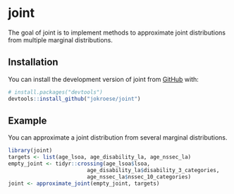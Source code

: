 
# joint

<!-- badges: start -->
<!-- badges: end -->

The goal of joint is to implement methods to approximate joint distributions from multiple marginal distributions.

## Installation

You can install the development version of joint from [GitHub](https://github.com/) with:

``` r
# install.packages("devtools")
devtools::install_github("jokroese/joint")
```

## Example

You can approximate a joint distribution from several marginal distributions.

``` r
library(joint)
targets <- list(age_lsoa, age_disability_la, age_nssec_la)
empty_joint <- tidyr::crossing(age_lsoa$lsoa,
                         age_disability_la$disability_3_categories,
                         age_nssec_la$nssec_10_categories)
joint <- approximate_joint(empty_joint, targets)
```

